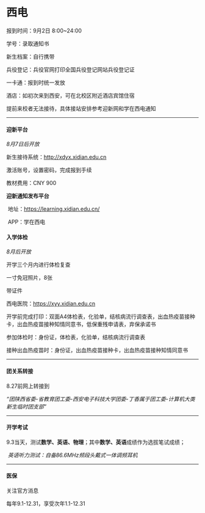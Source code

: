 # 西电

报到时间：9月2日 8:00~24:00

学号：录取通知书

新生档案：自行携带

兵役登记：兵役官网打印全国兵役登记网站兵役登记证

一卡通：报到时统一发放

酒店：如初次来到西安，可在北校区附近酒店宾馆住宿

提前来校者无法接待，具体接站安排参考迎新网和学在西电通知

---

#### 迎新平台

*8月7日后开放*

新生接待系统：http://xdyx.xidian.edu.cn

激活账号，设置密码，完成报到手续

教材费用：CNY 900

**迎新通知发布平台**

​	地址：https://learning.xidian.edu.cn/

​	APP：学在西电

#### 入学体检

*8月后开放*

开学三个月内进行体检复查

一寸免冠照片，8张

带证件

西电医院：https://xyy.xidian.edu.cn

开学前完成打印：双面A4体检表，化验单，结核病流行调查表，出血热疫苗接种卡，出血热疫苗接种知情同意书，低保重残申请表，弃保承诺书

参加体检时：身份证，体检表，化验单，结核病流行调查表

接种出血热疫苗时：身份证，出血热疫苗接种卡，出血热疫苗接种知情同意书

---

#### 团关系转接

8.27前网上转接到

​	*“团陕西省委-省教育团工委-西安电子科技大学团委-丁香属于团工委-计算机大类新生临时团支部”*

---

#### 开学考试

9.3当天，测试**数学、英语、物理**；其中**数学、英语**成绩作为选拔笔试成绩；

​	*英语听力测试：自备86.6MHz频段头戴式一体调频耳机*

---

#### 医保

关注官方消息

每年9.1-12.31，享受次年1.1-12.31